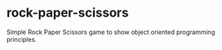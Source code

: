 # rock-paper-scissors

Simple Rock Paper Scissors game to show object oriented programming principles.
